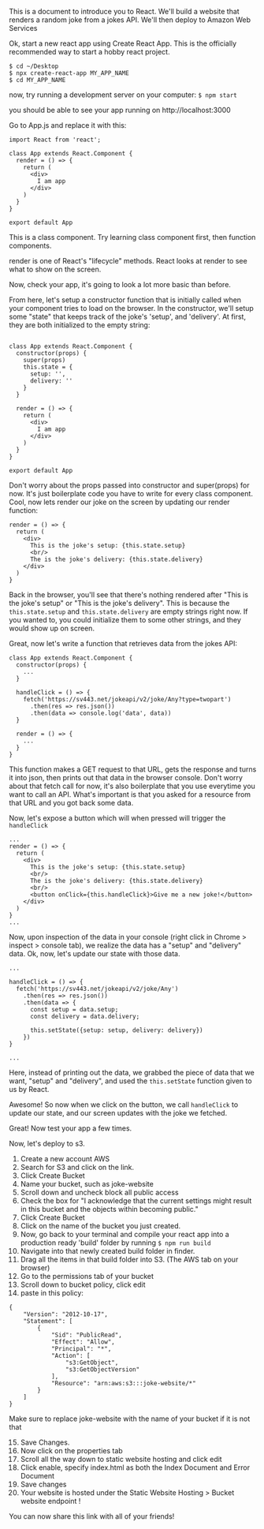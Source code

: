 This is a document to introduce you to React. 
We'll build a website that renders a random joke from a jokes API. We'll then deploy to Amazon Web Services



Ok, start a new react app using Create React App. This is the officially recommended way to start a hobby react project.
```
$ cd ~/Desktop
$ npx create-react-app MY_APP_NAME
$ cd MY_APP_NAME
```

now, try running a development server on your computer:
```$ npm start```


you should be able to see your app running on http://localhost:3000


Go to App.js and replace it with this:

```
import React from 'react';

class App extends React.Component {
  render = () => {
    return (
      <div>
        I am app
      </div>
    )
  }
}

export default App
```

This is a class component. 
Try learning class component first, then function components.

render is one of React's "lifecycle" methods. React looks at render to see what to show on the screen.


Now, check your app, it's going to look a lot more basic than before.

From here, let's setup a constructor function that is initially called when your component tries to load on the browser.
In the constructor, we'll setup some "state" that keeps track of the joke's 'setup', and 'delivery'. At first, they are both initialized to the empty string:
```import React from 'react';

class App extends React.Component {
  constructor(props) {
    super(props)
    this.state = {
      setup: '',
      delivery: ''
    }
  }
  
  render = () => {
    return (
      <div>
        I am app
      </div>
    )
  }
}

export default App
```
Don't worry about the props passed into constructor and super(props) for now. It's just boilerplate code you have to write for every class component.
Cool, now lets render our joke on the screen by updating our render function:
```
render = () => {
  return (
    <div>
      This is the joke's setup: {this.state.setup}
      <br/>
      The is the joke's delivery: {this.state.delivery}
    </div>
  )
}
```

Back in the browser, you'll see that there's nothing rendered after "This is the joke's setup" or "This is the joke's delivery".
This is because the `this.state.setup` and `this.state.delivery` are empty strings right now. If you wanted to, you could initialize them to some other strings,
and they would show up on screen.

Great, now let's write a function that retrieves data from the jokes API:


```
class App extends React.Component {
  constructor(props) {
    ...
  }
  
  handleClick = () => {
    fetch('https://sv443.net/jokeapi/v2/joke/Any?type=twopart')
      .then(res => res.json())
      .then(data => console.log('data', data))
  }
  
  render = () => {
    ...
  }
}
```

This function makes a GET request to that URL, gets the response and turns it into json, then prints out that data in the browser console.
Don't worry about that fetch call for now, it's also boilerplate that you use everytime you want to call an API.
What's important is that you asked for a resource from that URL and you got back some data. 



Now, let's expose a button which will when pressed will trigger the `handleClick`

```
...
render = () => {
  return (
    <div>
      This is the joke's setup: {this.state.setup}
      <br/>
      The is the joke's delivery: {this.state.delivery}
      <br/>
      <button onClick={this.handleClick}>Give me a new joke!</button>
    </div>
  )
}
...
```


Now, upon inspection of the data in your console (right click in Chrome > inspect > console tab), we realize the data has a "setup" and "delivery" data.
Ok, now, let's update our state with those data.

```
...

handleClick = () => {
  fetch('https://sv443.net/jokeapi/v2/joke/Any')
    .then(res => res.json())
    .then(data => {
      const setup = data.setup;
      const delivery = data.delivery;

      this.setState({setup: setup, delivery: delivery})
    })
}

...
```

Here, instead of printing out the data, we grabbed the piece of data that we want, "setup" and "delivery", and used the `this.setState` function given to us by React.


Awesome! So now when we click on the button, we call `handleClick` to update our state, and our screen updates with the joke we fetched.


Great! Now test your app a few times.


Now, let's deploy to s3. 
1) Create a new account AWS
2) Search for S3 and click on the link.
3) Click Create Bucket
4) Name your bucket, such as joke-website
5) Scroll down and uncheck block all public access
6) Check the box for "I acknowledge that the current settings might result in this bucket and the objects within becoming public."
7) Click Create Bucket
8) Click on the name of the bucket you just created.
9) Now, go back to your terminal and compile your react app into a production ready 'build' folder by running `$ npm run build`
10) Navigate into that newly created build folder in finder.
11) Drag all the items in that build folder into S3. (The AWS tab on your browser)
12) Go to the permissions tab of your bucket
13) Scroll down to bucket policy, click edit
14) paste in this policy:
```
{
    "Version": "2012-10-17",
    "Statement": [
        {
            "Sid": "PublicRead",
            "Effect": "Allow",
            "Principal": "*",
            "Action": [
                "s3:GetObject",
                "s3:GetObjectVersion"
            ],
            "Resource": "arn:aws:s3:::joke-website/*"
        }
    ]
}
```
Make sure to replace joke-website with the name of your bucket if it is not that

15) Save Changes.
16) Now click on the properties tab
17) Scroll all the way down to static website hosting and click edit
18) Click enable, specify index.html as both the Index Document and Error Document
19) Save changes
20) Your website is hosted under the Static Website Hosting > Bucket website endpoint !

You can now share this link with all of your friends!



